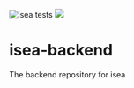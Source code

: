 ![isea tests](https://github.com/team-3-cs633/isea-backend/actions/workflows/testing.yml/badge.svg)
![](https://img.shields.io/badge/coverage-0%0-success)


# isea-backend
The backend repository for isea
